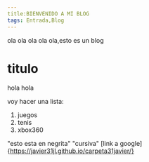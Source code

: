 ```yaml
---
title:BIENVENIDO A MI BLOG
tags: Entrada,Blog
---
```


ola ola ola ola ola,esto es un blog


# titulo
hola hola

voy hacer una lista: 

1. juegos
2. tenis
3. xbox360

"esto esta en negrita" "cursiva" [link a google]{https://javier31jl.github.io/carpeta31javier/}
